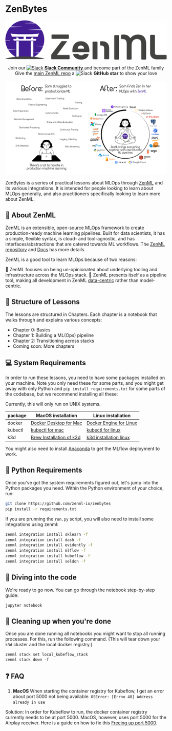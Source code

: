 # ZenBytes

![ZenML Logo](_assets/Logo/zenml.svg)


<div align="center">
Join our <a href="https://zenml.io/slack-invite" target="_blank">
    <img width="25" src="https://cdn3.iconfinder.com/data/icons/logos-and-brands-adobe/512/306_Slack-512.png" alt="Slack"/>
<b>Slack Community</b> </a> and become part of the ZenML family
</div>
<div align="center"> Give the <a href="https://github.com/zenml-io/zenml/stargazers" target="_blank">main ZenML repo</a> a
    <img width="25" src="https://cdn.iconscout.com/icon/free/png-256/github-153-675523.png" alt="Slack"/>
<b>GitHub star</b> to show your love
</div>

<br>

<div align="center">
<img src="_assets/sam.png" alt="Sam"/>
</div>

ZenBytes is a series of practical lessons about MLOps through [ZenML](https://github.com/zenml-io/zenml) and its various integrations. It is intended for people looking to learn about MLOps generally, and also practitioners specifically looking to learn more about ZenML.

## :pray: About ZenML
ZenML is an extensible, open-source MLOps framework to create production-ready machine learning pipelines. Built for data scientists, it has a simple, flexible syntax, is cloud- and tool-agnostic, and has interfaces/abstractions that are catered towards ML workflows. The [ZenML repository](https://github.com/zenml-io/zenml) and [Docs](https://docs.zenml.io) has more details.

ZenML is a good tool to learn MLOps because of two reasons:

:small_blue_diamond: ZenML focuses on being un-opinionated about underlying tooling and infrastructure across the MLOps stack. 
:small_blue_diamond: ZenML presents itself as a pipeline tool, making all development in ZenML [data-centric](https://www.youtube.com/watch?v=06-AZXmwHjo) rather than model-centric.

## :bricks: Structure of Lessons

The lessons are structured in Chapters. Each chapter is a notebook that walks through and explains various concepts:

- Chapter 0: Basics
- Chapter 1: Building a ML(Ops) pipeline
- Chapter 2: Transitioning across stacks
- Coming soon: More chapters


## :computer: System Requirements

In order to run these lessons, you need to have some packages installed on your machine. Note you only need these for some parts, and you might get away 
with only Python and `pip install requirements.txt` for some parts of the codebase, but we recommend installing all these:

Currently, this will only run on UNIX systems.

| package  | MacOS installation                                                               | Linux installation                                                                 |
|----------|----------------------------------------------------------------------------------|------------------------------------------------------------------------------------|
| docker   | [Docker Desktop for Mac](https://docs.docker.com/desktop/mac/install/)           | [Docker Engine for Linux ](https://docs.docker.com/engine/install/ubuntu/)         |
| kubectl  | [kubectl for mac](https://kubernetes.io/docs/tasks/tools/install-kubectl-macos/) | [kubectl for linux](https://kubernetes.io/docs/tasks/tools/install-kubectl-linux/) |
| k3d      | [Brew Installation of k3d](https://formulae.brew.sh/formula/k3d)                 | [k3d installation linux](https://k3d.io/v5.2.2/)                                   |

You might also need to install [Anaconda](https://docs.conda.io/projects/conda/en/latest/commands/install.html) to get the MLflow deployment to work.

## :snake: Python Requirements

Once you've got the system requirements figured out, let's jump into the Python packages you need. 
Within the Python environment of your choice, run:

```bash
git clone https://github.com/zenml-io/zenbytes
pip install -r requirements.txt
```

If you are prunning the `run.py` script, you will also need to install some integrations using zenml:

```bash
zenml integration install sklearn -f
zenml integration install dash -f
zenml integration install evidently -f
zenml integration install mlflow -f
zenml integration install kubeflow -f
zenml integration install seldon -f
```

## :notebook: Diving into the code

We're ready to go now. You can go through the notebook step-by-step guide:

```python
jupyter notebook
```

## :checkered_flag: Cleaning up when you're done

Once you are done running all notebooks you might want to stop all running processes. For this, run the following command.
(This will tear down your `k3d` cluster and the local docker registry.)


```shell
zenml stack set local_kubeflow_stack
zenml stack down -f
```

## :question: FAQ

1. __MacOS__ When starting the container registry for Kubeflow, I get an error about port 5000 not being available.
`OSError: [Errno 48] Address already in use`

Solution: In order for Kubeflow to run, the docker container registry currently needs to be at port 5000. MacOS, however, uses 
port 5000 for the Airplay receiver. Here is a guide on how to fix this [Freeing up port 5000](https://12ft.io/proxy?q=https%3A%2F%2Fanandtripathi5.medium.com%2Fport-5000-already-in-use-macos-monterey-issue-d86b02edd36c).
